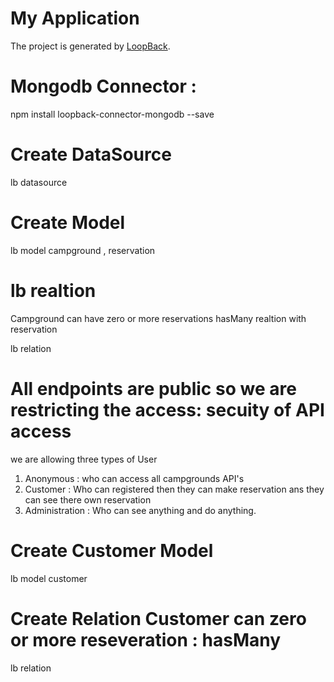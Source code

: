 # My Application

The project is generated by [LoopBack](http://loopback.io).


# Mongodb Connector : 
npm install loopback-connector-mongodb --save

# Create DataSource
lb datasource

# Create Model
lb model 
campground , reservation

# lb realtion
Campground can have zero or more reservations hasMany realtion with reservation

lb relation

# All endpoints are public so we are restricting the access: secuity of API access
we are allowing three types of User
  1. Anonymous : who can access all campgrounds API's
  2. Customer : Who can registered then they can make reservation ans they can see there own reservation
  3. Administration : Who can see anything and do anything.
# Create Customer Model
lb model
customer

# Create Relation Customer can zero or more reseveration : hasMany

lb relation